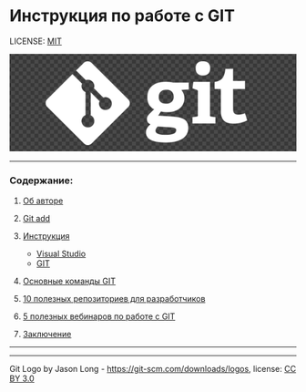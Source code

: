 # Инструкция по работе с GIT

LICENSE: [MIT](./license.md)

![](./assets/git_logo.png)

---
### Содержание:

1. [Об авторе](./aboutme.md)
2. [Git add](./add.md)
3. [Инструкция](./gitmain.md)
   

   + [Visual Studio](./vsfaq.md)
   + [GIT](./gitfaq.md)

     
4. [Основные команды GIT](./gogit.md)
5. [10 полезных репозиториев для разработчиков](./bestrep.md)
6. [5 полезных вебинаров по работе с GIT](./vif.md)
7. [Заключение](./donate.md)



---




---

Git Logo by Jason Long - https://git-scm.com/downloads/logos, license: [CC BY 3.0](https://creativecommons.org/licenses/by/3.0/)


